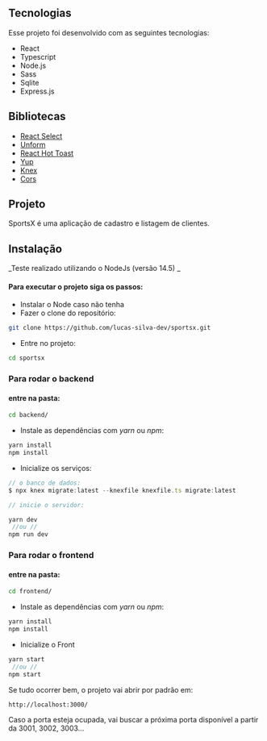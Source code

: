 ## Tecnologias

Esse projeto foi desenvolvido com as seguintes tecnologias:

- React
- Typescript
- Node.js
- Sass
- Sqlite
- Express.js

## Bibliotecas

- [React Select](https://react-select.com/home)
- [Unform](https://unform.dev/)
- [React Hot Toast](https://react-hot-toast.com/)
- [Yup](https://github.com/jquense/yup)
- [Knex](https://knexjs.org/)
- [Cors](https://github.com/expressjs/cors)

## Projeto

SportsX é uma aplicação de cadastro e listagem de clientes.

## Instalação

_Teste realizado utilizando o NodeJs (versão 14.5) _

#### Para executar o projeto siga os passos:

- Instalar o Node caso não tenha
- Fazer o clone do repositório:

```sh
git clone https://github.com/lucas-silva-dev/sportsx.git
```

- Entre no projeto:

```sh
cd sportsx
```

### Para rodar o backend

#### entre na pasta:

```sh
cd backend/
```

- Instale as dependências com _yarn_ ou _npm_:

```sh
yarn install
npm install
```

- Inicialize os serviços:

```js
// o banco de dados:
$ npx knex migrate:latest --knexfile knexfile.ts migrate:latest

// inicie o servidor:

yarn dev
 //ou //
npm run dev
```

### Para rodar o frontend

#### entre na pasta:

```sh
cd frontend/
```

- Instale as dependências com _yarn_ ou _npm_:

```sh
yarn install
npm install
```

- Inicialize o Front

```js
yarn start
 //ou //
npm start
```

Se tudo ocorrer bem, o projeto vai abrir por padrão em:

```sh
http://localhost:3000/
```

Caso a porta esteja ocupada, vai buscar a próxima porta disponível a partir da 3001, 3002, 3003...
